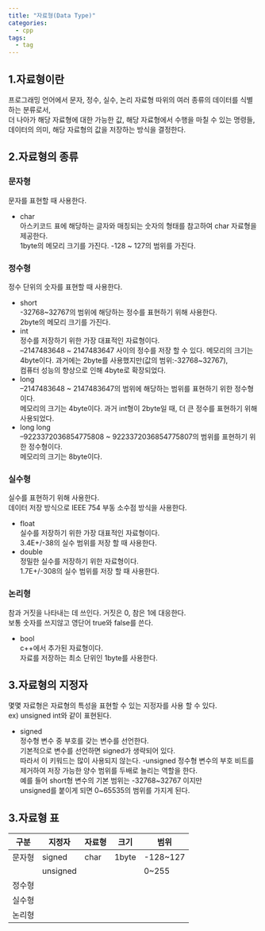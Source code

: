```yaml
---
title: "자료형(Data Type)"
categories:
  - cpp
tags:
  - tag
---
```


## 1.자료형이란
프로그래밍 언어에서 문자, 정수, 실수, 논리 자료형 따위의 여러 종류의 데이터를 식별하는 분류로서,  
더 나아가 해당 자료형에 대한 가능한 값, 해당 자료형에서 수행을 마칠 수 있는 명령들,  
데이터의 의미, 해당 자료형의 값을 저장하는 방식을 결정한다.

## 2.자료형의 종류
### 문자형
문자를 표현할 때 사용한다.
- char  
  아스키코드 표에 해당하는 글자와 매칭되는 숫자의 형태를 참고하여 char 자료형을 제공한다.  
  1byte의 메모리 크기를 가진다. -128 ~ 127의 범위를 가진다. 

### 정수형
정수 단위의 숫자를 표현할 때 사용한다.
- short  
  -32768~32767의 범위에 해당하는 정수를 표현하기 위해 사용한다.  
  2byte의 메모리 크기를 가진다.
- int  
  정수를 저장하기 위한 가장 대표적인 자료형이다.  
  –2147483648 ~ 2147483647 사이의 정수를 저장 할 수 있다.
  메모리의 크기는 4byte이다. 과거에는 2byte를 사용했지만(값의 범위:-32768~32767),  
  컴퓨터 성능의 향상으로 인해 4byte로 확장되었다.
- long  
  –2147483648 ~ 2147483647의 범위에 해당하는 범위를 표현하기 위한 정수형이다.  
  메모리의 크기는 4byte이다. 과거 int형이 2byte일 때, 더 큰 정수를 표현하기 위해 사용되었다.  
- long long  
  –9223372036854775808 ~ 9223372036854775807의 범위를 표현하기 위한 정수형이다.  
  메모리의 크기는 8byte이다.
### 실수형
실수를 표현하기 위해 사용한다.  
데이터 저장 방식으로 IEEE 754 부동 소수점 방식을 사용한다.
- float  
  실수를 저장하기 위한 가장 대표적인 자료형이다.  
  3.4E+/-38의 실수 범위를 저장 할 때 사용한다.
- double  
  정밀한 실수를 저장하기 위한 자료형이다.  
  1.7E+/-308의 실수 범위를 저장 할 때 사용한다.
### 논리형
참과 거짓을 나타내는 데 쓰인다. 거짓은 0, 참은 1에 대응한다.  
보통 숫자를 쓰지않고 영단어 true와 false를 쓴다.
- bool  
  c++에서 추가된 자료형이다.  
  자료를 저장하는 최소 단위인 1byte를 사용한다.
## 3.자료형의 지정자
몇몇 자료형은 자료형의 특성을 표현할 수 있는 지정자를 사용 할 수 있다.  
ex) unsigned int와 같이 표현된다.
- signed  
  정수형 변수 중 부호를 갖는 변수를 선언한다.  
  기본적으로 변수를 선언하면 signed가 생략되어 있다.  
  따라서 이 키워드는 많이 사용되지 않는다.
-unsigned
  정수형 변수의 부호 비트를 제거하여 저장 가능한 양수 범위를 두배로 늘리는 역할을 한다.  
  예를 들어 short형 변수의 기본 범위는 -32768\~32767 이지만  
  unsigned를 붙이게 되면 0~65535의 범위를 가지게 된다.
## 3.자료형 표
구분|지정자|자료형|크기|범위
---|---|---|---|---
문자형|signed|char|1byte|-128~127
||unsigned|||0~255
정수형|
실수형|
논리형|
